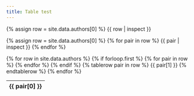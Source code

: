 ```yaml
---
title: Table test
---
```


{% assign row = site.data.authors[0] %}
{{ row | inspect }}

{% assign row = site.data.authors[0] %}
{% for pair in row %}
  {{ pair | inspect }}
{% endfor %}

<table>
  <thead>
  {% for row in site.data.authors %}
    {% if forloop.first %}
    <tr>
      {% for pair in row %}
        <th>{{ pair[0] }}</th>
      {% endfor %}
    </tr>
    {% endif %}
  </thead>
  <tbody>
    {% tablerow pair in row %}
      {{ pair[1] }}
    {% endtablerow %}
  {% endfor %}
  </tbody>
</table>